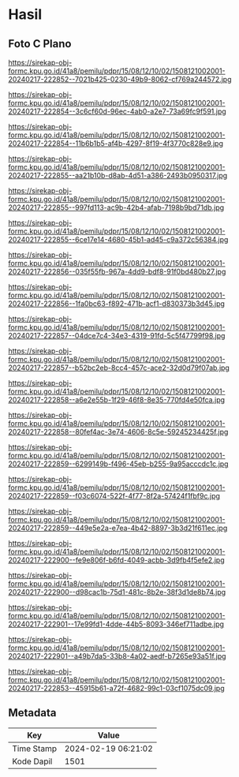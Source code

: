 # Hasil

## Foto C Plano

https://sirekap-obj-formc.kpu.go.id/41a8/pemilu/pdpr/15/08/12/10/02/1508121002001-20240217-222852--7021b425-0230-49b9-8062-cf769a244572.jpg

https://sirekap-obj-formc.kpu.go.id/41a8/pemilu/pdpr/15/08/12/10/02/1508121002001-20240217-222854--3c6cf60d-96ec-4ab0-a2e7-73a69fc9f591.jpg

https://sirekap-obj-formc.kpu.go.id/41a8/pemilu/pdpr/15/08/12/10/02/1508121002001-20240217-222854--11b6b1b5-af4b-4297-8f19-4f3770c828e9.jpg

https://sirekap-obj-formc.kpu.go.id/41a8/pemilu/pdpr/15/08/12/10/02/1508121002001-20240217-222855--aa21b10b-d8ab-4d51-a386-2493b0950317.jpg

https://sirekap-obj-formc.kpu.go.id/41a8/pemilu/pdpr/15/08/12/10/02/1508121002001-20240217-222855--997fd113-ac9b-42b4-afab-7198b9bd71db.jpg

https://sirekap-obj-formc.kpu.go.id/41a8/pemilu/pdpr/15/08/12/10/02/1508121002001-20240217-222855--6ce17e14-4680-45b1-ad45-c9a372c56384.jpg

https://sirekap-obj-formc.kpu.go.id/41a8/pemilu/pdpr/15/08/12/10/02/1508121002001-20240217-222856--035f55fb-967a-4dd9-bdf8-91f0bd480b27.jpg

https://sirekap-obj-formc.kpu.go.id/41a8/pemilu/pdpr/15/08/12/10/02/1508121002001-20240217-222856--1fa0bc63-f892-471b-acf1-d830373b3d45.jpg

https://sirekap-obj-formc.kpu.go.id/41a8/pemilu/pdpr/15/08/12/10/02/1508121002001-20240217-222857--04dce7c4-34e3-4319-91fd-5c5f47799f98.jpg

https://sirekap-obj-formc.kpu.go.id/41a8/pemilu/pdpr/15/08/12/10/02/1508121002001-20240217-222857--b52bc2eb-8cc4-457c-ace2-32d0d79f07ab.jpg

https://sirekap-obj-formc.kpu.go.id/41a8/pemilu/pdpr/15/08/12/10/02/1508121002001-20240217-222858--a6e2e55b-1f29-46f8-8e35-770fd4e50fca.jpg

https://sirekap-obj-formc.kpu.go.id/41a8/pemilu/pdpr/15/08/12/10/02/1508121002001-20240217-222858--80fef4ac-3e74-4606-8c5e-59245234425f.jpg

https://sirekap-obj-formc.kpu.go.id/41a8/pemilu/pdpr/15/08/12/10/02/1508121002001-20240217-222859--6299149b-f496-45eb-b255-9a95acccdc1c.jpg

https://sirekap-obj-formc.kpu.go.id/41a8/pemilu/pdpr/15/08/12/10/02/1508121002001-20240217-222859--f03c6074-522f-4f77-8f2a-57424f1fbf9c.jpg

https://sirekap-obj-formc.kpu.go.id/41a8/pemilu/pdpr/15/08/12/10/02/1508121002001-20240217-222859--449e5e2a-e7ea-4b42-8897-3b3d21f611ec.jpg

https://sirekap-obj-formc.kpu.go.id/41a8/pemilu/pdpr/15/08/12/10/02/1508121002001-20240217-222900--fe9e806f-b6fd-4049-acbb-3d9fb4f5efe2.jpg

https://sirekap-obj-formc.kpu.go.id/41a8/pemilu/pdpr/15/08/12/10/02/1508121002001-20240217-222900--d98cac1b-75d1-481c-8b2e-38f3d1de8b74.jpg

https://sirekap-obj-formc.kpu.go.id/41a8/pemilu/pdpr/15/08/12/10/02/1508121002001-20240217-222901--17e99fd1-4dde-44b5-8093-346ef711adbe.jpg

https://sirekap-obj-formc.kpu.go.id/41a8/pemilu/pdpr/15/08/12/10/02/1508121002001-20240217-222901--a49b7da5-33b8-4a02-aedf-b7265e93a51f.jpg

https://sirekap-obj-formc.kpu.go.id/41a8/pemilu/pdpr/15/08/12/10/02/1508121002001-20240217-222853--45915b61-a72f-4682-99c1-03cf1075dc09.jpg


## Metadata

| Key        | Value               |
| ---------- | ------------------- |
| Time Stamp | 2024-02-19 06:21:02 |
| Kode Dapil | 1501                |



